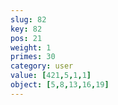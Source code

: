 ```yaml
---
slug: 82
key: 82
pos: 21
weight: 1
primes: 30
category: user
value: [421,5,1,1]
object: [5,8,13,16,19]
---
```

